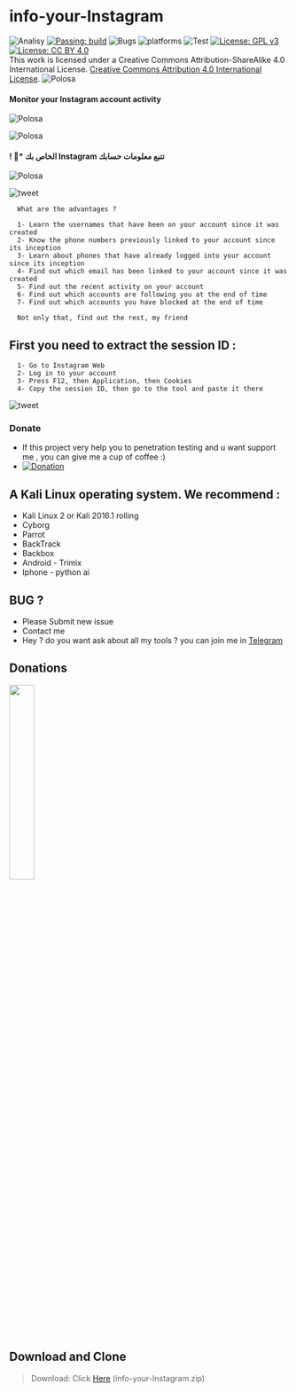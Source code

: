 # info-your-Instagram



![Analisy](https://img.shields.io/badge/quality-4.862-success)
[![Passing: build](https://img.shields.io/badge/build-passing-green.svg)](https://img.shields.io/badge/build-passing-green)
![Bugs](https://img.shields.io/badge/bug%2072-fixed-blueviolet)
![platforms](https://img.shields.io/badge/platform's-Linux%20%7C%20Ubuntu%20%7C%20Termux%20%7C%20Windows%2010-important)
![Test](https://img.shields.io/badge/test-%E2%9C%94%2078%20%7C%20%E2%9C%98%200-brightgreen)
[![License: GPL v3](https://img.shields.io/badge/License-GPLv3-blue.svg)](https://www.gnu.org/licenses/gpl-3.0)
[![License: CC BY 4.0](https://img.shields.io/badge/License-CC%20BY%204.0-lightgrey.svg)](https://creativecommons.org/licenses/by/4.0/)
</a><br />This work is licensed under a Creative Commons Attribution-ShareAlike 4.0 International License. <a rel="license" href="http://creativecommons.org/licenses/by/4.0/">Creative Commons Attribution 4.0 International License</a>.
![Polosa](https://user-images.githubusercontent.com/61265099/78818286-19743180-79dd-11ea-84c5-f629f891dd4b.png)
<h4>Monitor your Instagram account activity</h4>

![Polosa](https://user-images.githubusercontent.com/61265099/78818286-19743180-79dd-11ea-84c5-f629f891dd4b.png)


![Polosa](https://up4net.com/uploads2/up4net-74159383-c2e0b600-4c2c-11ea-9aeb-62146b1af5bf.jpeg)

<h4> ! 🎉* الخاص بك Instagram تتبع معلومات حسابك </h4>
 
 ![Polosa](https://user-images.githubusercontent.com/61265099/78818286-19743180-79dd-11ea-84c5-f629f891dd4b.png)
 
 ![tweet](https://a.top4top.io/p_1729gf26g0.jpeg)
 
      What are the advantages ? 
      
      1- Learn the usernames that have been on your account since it was created
      2- Know the phone numbers previously linked to your account since its inception
      3- Learn about phones that have already logged into your account since its inception
      4- Find out which email has been linked to your account since it was created
      5- Find out the recent activity on your account
      6- Find out which accounts are following you at the end of time
      7- Find out which accounts you have blocked at the end of time
      
      Not only that, find out the rest, my friend
 
 
 ## First you need to extract the session ID :
      1- Go to Instagram Web
      2- Log in to your account
      3- Press F12, then Application, then Cookies
      4- Copy the session ID, then go to the tool and paste it there
      
      
![tweet](https://up4net.com/uploads2/up4net-لقطة-الشاشة-2020-09-25-193630.png)
      
### Donate
- If this project very help you to penetration testing  and u want support me , you can give me a cup of coffee :)
- [![Donation](https://img.shields.io/badge/bitcoin-donate-yellow.svg)](https://www.up-00.com/i/00176/4gu5yi4fwmgt.jpg)

## A Kali Linux operating system. We recommend :
- Kali Linux 2 or Kali 2016.1 rolling 
- Cyborg
- Parrot 
- BackTrack 
- Backbox  
- Android - Trimix
- Iphone - python ai 

## BUG ? 
- Please Submit new issue 
- Contact me
- Hey ? do you want ask about all my tools ? you can join me in [Telegram](https://T.me/flaah999)

## Donations 

 <img src="https://www.up-00.com/i/00176/4gu5yi4fwmgt.jpg" width="30%"></img>
 
 ## Download and Clone
 > Download: Click [Here](https://github.com/0xfff0800/info-your-Instagram/archive/master.zip) (info-your-Instagram.zip)
 
